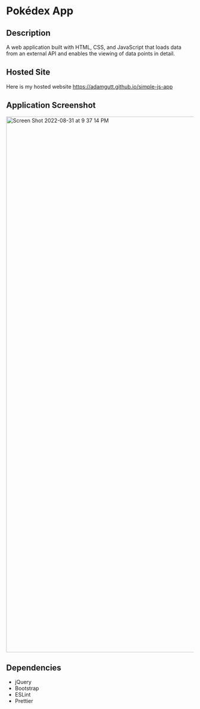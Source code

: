 # Pokédex App

## Description
A web application built with HTML, CSS, and JavaScript that loads data from an external API and enables the viewing of data points in detail.

## Hosted Site
Here is my hosted website https://adamgutt.github.io/simple-js-app

## Application Screenshot
<img width="1440" alt="Screen Shot 2022-08-31 at 9 37 14 PM" src="https://user-images.githubusercontent.com/93285321/187813929-afcff1ef-09e4-4f85-8d31-fc0ea5212346.png">

## Dependencies
- jQuery
- Bootstrap
- ESLint
- Prettier
